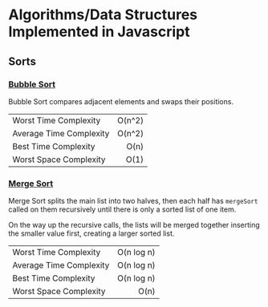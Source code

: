 # Algorithms/Data Structures Implemented in Javascript

## Sorts

### [Bubble Sort](sorts/bubblesort.js)
Bubble Sort compares adjacent elements and swaps their positions.

|                         |            |
|-------------------------|-----------:|
| Worst Time Complexity   | O(n^2) |
| Average Time Complexity | O(n^2) |
| Best Time Complexity    | O(n) |
| Worst Space Complexity  | O(1) |


### [Merge Sort](sorts/mergesort.js)
Merge Sort splits the main list into two halves, then each half has `mergeSort` called on them recursively until there is only a sorted list of one item.

On the way up the recursive calls, the lists will be merged together inserting the smaller value first, creating a larger sorted list.

|                         |            |
|-------------------------|-----------:|
| Worst Time Complexity   | O(n log n) |
| Average Time Complexity | O(n log n) |
| Best Time Complexity    | O(n log n) |
| Worst Space Complexity  |       O(n) |